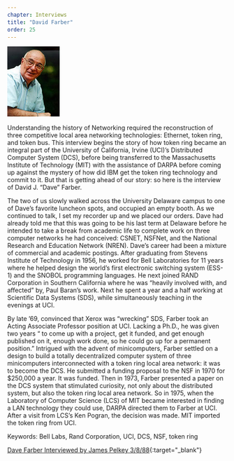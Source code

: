 ```yaml
---
chapter: Interviews
title: "David Farber"
order: 25
---
```


![David Farber](/assets/img/david-farber-l.jpg)

Understanding the history of Networking required the reconstruction of three competitive local area networking technologies: Ethernet, token ring, and token bus. This interview begins the story of how token ring became an integral part of the University of California, Irvine (UCI)’s Distributed Computer System (DCS), before being transferred to the Massachusetts Institute of Technology (MIT) with the assistance of DARPA before coming up against the mystery of how did IBM get the token ring technology and commit to it. But that is getting ahead of our story: so here is the interview of David J. “Dave” Farber.

The two of us slowly walked across the University Delaware campus to one of Dave’s favorite luncheon spots, and occupied an empty booth. As we continued to talk, I set my recorder up and we placed our orders. Dave had already told me that this was going to be his last term at Delaware before he intended to take a break from academic life to complete work on three computer networks he had conceived: CSNET, NSFNet, and the National Research and Education Network (NREN). Dave’s career had been a mixture of commercial and academic postings. After graduating from Stevens Institute of Technology in 1956, he worked for Bell Laboratories for 11 years where he helped design the world’s first electronic switching system (ESS-1) and the SNOBOL programming languages. He next joined RAND Corporation in Southern California where he was “heavily involved with, and affected” by, Paul Baran’s work. Next he spent a year and a half working at Scientific Data Systems (SDS), while simultaneously teaching in the evenings at UCI.

By late ’69, convinced that Xerox was “wrecking” SDS, Farber took an Acting Associate Professor position at UCI. Lacking a Ph.D., he was given two years “ to come up with a project, get it funded, and get enough published on it, enough work done, so he could go up for a permanent position.” Intrigued with the advent of minicomputers, Farber settled on a design to build a totally decentralized computer system of three minicomputers interconnected with a token ring local area network: it was to become the DCS. He submitted a funding proposal to the NSF in 1970 for $250,000 a year. It was funded. Then in 1973, Farber presented a paper on the DCS system that stimulated curiosity, not only about the distributed system, but also the token ring local area network. So in 1975, when the Laboratory of Computer Science (LCS) of MIT became interested in finding a LAN technology they could use, DARPA directed them to Farber at UCI. After a visit from LCS’s Ken Pogran, the decision was made. MIT imported the token ring from UCI.

Keywords: Bell Labs, Rand Corporation, UCI, DCS, NSF, token ring

[Dave Farber Interviewed by James Pelkey 3/8/88](https://archive.computerhistory.org/resources/access/text/2017/09/102740206-05-01-acc.pdf){:target="_blank"}
